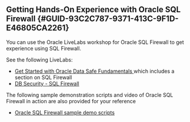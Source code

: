 ##  Getting Hands-On Experience with Oracle SQL Firewall {#GUID-93C2C787-9371-413C-9F1D-E46805CA2261} 

You can use the Oracle LiveLabs workshop for Oracle SQL Firewall to get experience using SQL Firewall. 

See the following LiveLabs: 

  * [ Get Started with Oracle Data Safe Fundamentals ](https://apexapps.oracle.com/pls/apex/r/dbpm/livelabs/view-workshop?wid=598) which includes a section on SQL Firewall 
  * [ DB Security - SQL Firewall ](https://apexapps.oracle.com/pls/apex/r/dbpm/livelabs/view-workshop?wid=3875)



The following sample demonstration scripts and video of Oracle SQL Firewall in action are also provided for your reference 

  * [ Oracle SQL Firewall sample demo scripts ](https://github.com/oracle-samples/oracle-db-examples/tree/main/sql-firewall)


